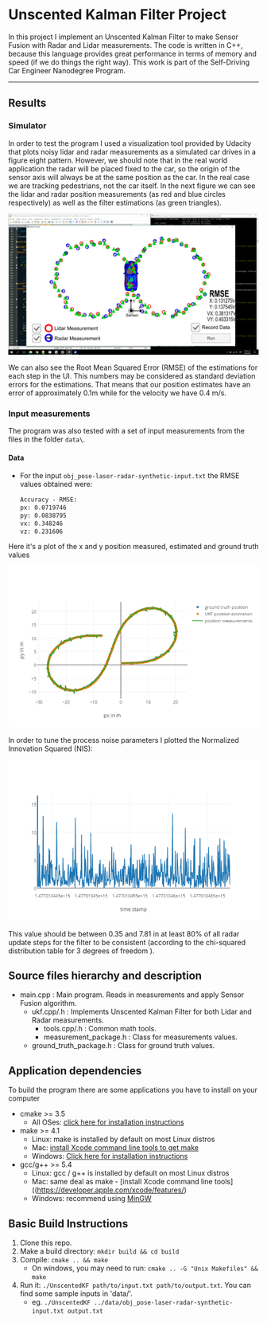 # Unscented Kalman Filter Project
In this project I implement an Unscented Kalman Filter to make Sensor Fusion with Radar and Lidar measurements.
The code is written in C++, because this language provides great performance in terms of memory and speed (if we do things the right way).
This work is part of the Self-Driving Car Engineer Nanodegree Program.

---

[//]: # (Image References)
[simulation]: ./img/simulation.png
[sample1]: ./img/px_vs_py.png
[nis]: ./img/nis.png

## Results
### Simulator
In order to test the program I used a visualization tool provided by Udacity that plots noisy lidar and radar measurements as a simulated car drives in a figure eight pattern. 
However, we should note that in the real world application the radar will be placed fixed to the car, so the origin of the sensor axis will always be at the same position as the car. In the real case we are tracking pedestrians, not the car itself.
In the next figure we can see the lidar and radar position measurements (as red and blue circles respectively) as well as the filter estimations (as green triangles).

![Simulator][simulation]

We can also see the Root Mean Squared Error (RMSE) of the estimations for each step in the UI. 
This numbers may be considered as standard deviation errors for the estimations. 
That means that our position estimates have an error of approximately 0.1m while for the velocity we have 0.4 m/s.

### Input measurements
The program was also tested with a set of input measurements from the files in the folder `data\`.

#### Data
- For the input `obj_pose-laser-radar-synthetic-input.txt` the RMSE values obtained were:
  ```
  Accuracy - RMSE:
  px: 0.0719746
  py: 0.0838795
  vx: 0.348246
  vz: 0.231606
  ```
  
Here it's a plot of the x and y position measured, estimated and ground truth values

![Data 1][sample1]

In order to tune the process noise parameters I plotted the Normalized Innovation Squared (NIS):

![NIS][nis]

This value should be between 0.35 and 7.81 in at least 80% of all radar update steps for the filter to be consistent (according to the chi-squared distribution table for 3 degrees of freedom ).

## Source files hierarchy and description
- main.cpp : Main program. Reads in measurements and apply Sensor Fusion algorithm.
  - ukf.cpp/.h : Implements Unscented Kalman Filter for both Lidar and Radar measurements.
    - tools.cpp/.h : Common math tools.
    - measurement_package.h : Class for measurements values.
  - ground_truth_package.h : Class for ground truth values.

## Application dependencies
To build the program there are some applications you have to install on your computer

* cmake >= 3.5
  * All OSes: [click here for installation instructions](https://cmake.org/install/)
* make >= 4.1
  * Linux: make is installed by default on most Linux distros
  * Mac: [install Xcode command line tools to get make](https://developer.apple.com/xcode/features/)
  * Windows: [Click here for installation instructions](http://gnuwin32.sourceforge.net/packages/make.htm)
* gcc/g++ >= 5.4
  * Linux: gcc / g++ is installed by default on most Linux distros
  * Mac: same deal as make - [install Xcode command line tools]((https://developer.apple.com/xcode/features/)
  * Windows: recommend using [MinGW](http://www.mingw.org/)

## Basic Build Instructions

1. Clone this repo.
2. Make a build directory: `mkdir build && cd build`
3. Compile: `cmake .. && make` 
   * On windows, you may need to run: `cmake .. -G "Unix Makefiles" && make`
4. Run it: `./UnscentedKF path/to/input.txt path/to/output.txt`. You can find
   some sample inputs in 'data/'.
    - eg. `./UnscentedKF ../data/obj_pose-laser-radar-synthetic-input.txt output.txt`

